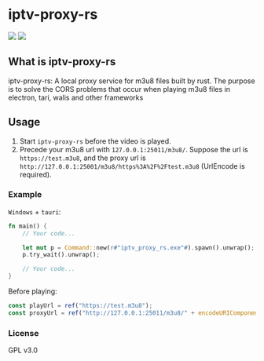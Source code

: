 # iptv-proxy-rs

<div><img src="https://img.shields.io/badge/latest%20version-v1.1.0-blue.svg?style=flat"></img>
<img src="https://img.shields.io/badge/license-GPL%203.0-brightgreen.svg?style=flat"></img>

## What is iptv-proxy-rs

iptv-proxy-rs: A local proxy service for m3u8 files built by rust. The purpose is to solve the CORS problems that occur
when playing m3u8 files in electron, tari, walis and other frameworks

## Usage

1. Start `iptv-proxy-rs` before the video is played.
2. Precede your m3u8 url with `127.0.0.1:25011/m3u8/`. Suppose the url is `https://test.m3u8`, and the proxy url
   is `http://127.0.0.1:25001/m3u8/https%3A%2F%2Ftest.m3u8` (UrlEncode is required).

### Example

`Windows` + `tauri`:

```rust
fn main() {
    // Your code...

    let mut p = Command::new(r#"iptv_proxy_rs.exe"#).spawn().unwrap();
    p.try_wait().unwrap();

    // Your code...
}
```

Before playing:

```typescript
const playUrl = ref("https://test.m3u8");
const proxyUrl = ref("http://127.0.0.1:25011/m3u8/" + encodeURIComponent(playUrl.value));
```

### License

GPL v3.0
